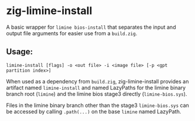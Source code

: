 # zig-limine-install

A basic wrapper for `limine bios-install` that separates the input
and output file arguments for easier use from a `build.zig`.

## Usage:
`limine-install [flags] -o <out file> -i <image file> [-p <gpt partition index>]`

When used as a dependency from `build.zig`, zig-limine-install provides an artifact
named `limine-install` and named LazyPaths for the limine binary branch root (`limine`)
and the limine bios stage3 directly (`limine-bios.sys`). 

Files in the limine binary branch other than the stage3 `limine-bios.sys` can be accessed
by calling `.path(...)` on the base `limine` named LazyPath.
